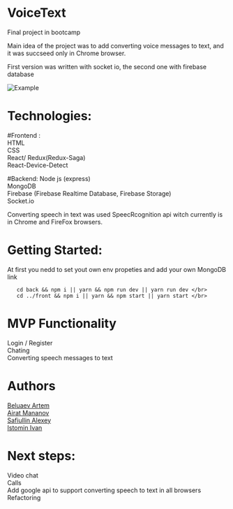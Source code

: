 # VoiceText
Final project in bootcamp

Main idea of the project was to add converting voice messages to text, and it was succseed only in Chrome browser.

First version was written with socket io, the second one with firebase database

![Example](https://github.com/Oberin98/Messenger/blob/master/ReadMeAssets/gifExample.gif)

# Technologies:

 #Frontend : </br>
 HTML </br>
 CSS </br>
 React/ Redux(Redux-Saga) </br>
 React-Device-Detect </br>

 #Backend: 
 Node js (express) </br>
 MongoDB </br>
 Firebase (Firebase Realtime Database, Firebase Storage) </br>
 Socket.io </br>

Converting speech in text was used SpeecRcognition api witch currently is in Chrome and FireFox browsers.

# Getting Started:
  At first you nedd to set yout own env propeties and add your own MongoDB link

``` 
   cd back && npm i || yarn && npm run dev || yarn run dev </br>
   cd ../front && npm i || yarn && npm start || yarn start </br> 
```

# MVP Functionality
  Login / Register </br>
  Chating </br>
  Converting speech messages to text </br>

# Authors
  <a href="https://github.com/Oberin98"> Beluaev Artem </a> </br>
  <a href="https://github.com/AiratMannanov"> Airat Mananov </a> </br>
  <a href="https://github.com/Leshkaj"> Safiullin Alexey </a> </br>
  <a href="https://github.com/Naughty1905"> Istomin Ivan </a> </br>

# Next steps:
 Video chat </br>
 Calls </br>
 Add google api to support converting speech to text in all browsers </br>
 Refactoring </br>
 
 

